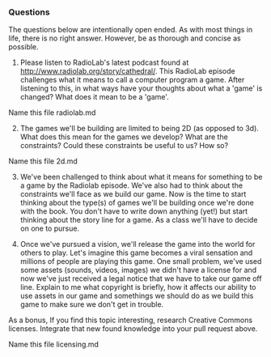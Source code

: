 ### Questions

The questions below are intentionally open ended. As with most things in life, there is no
right answer. However, be as thorough and concise as possible.

1. Please listen to RadioLab's latest podcast found at
   http://www.radiolab.org/story/cathedral/.  This RadioLab episode challenges
what it means to call a computer program a game. After listening to this, in
what ways have your thoughts about what a 'game' is changed? What does it mean
to be a 'game'.

Name this file radiolab.md

2. The games we'll be building are limited to being 2D (as opposed to 3d). What does this mean for
   the games we develop? What are the constraints? Could these constraints be
useful to us? How so?

Name this file 2d.md

3. We've been challenged to think about what it means for something to be a
   game by the Radiolab episode. We've also had to think about the constraints
we'll face as we build our game. Now is the time to start thinking about the
type(s) of games we'll be building once we're done with the book. You don't have
to write down anything (yet!) but start thinking about the story line for a
game. As a class we'll have to decide on one to pursue.

4. Once we've pursued a vision, we'll release the game into the world for others
   to play. Let's imagine this game becomes a viral sensation and millions of
people are playing this game. One small problem, we've used some assets (sounds,
videos, images) we didn't have a license for and now we've just received a legal
notice that we have to take our game off line. Explain to me what copyright is
briefly, how it affects our ability to use assets in our game and somethings we
should do as we build this game to make sure we don't get in trouble. 

As a bonus, If you find this topic interesting, research Creative Commons
licenses. Integrate that new found knowledge into your pull request above.

Name this file licensing.md
